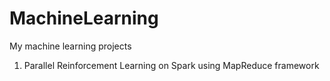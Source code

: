# MachineLearning
My machine learning projects

1. Parallel Reinforcement Learning on Spark using MapReduce framework
